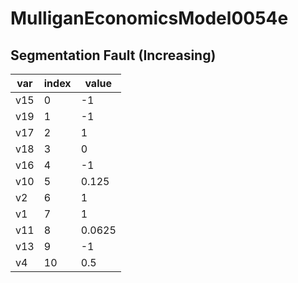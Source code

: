 # MulliganEconomicsModel0054e

## Segmentation Fault (Increasing)

| var  | index | value  |
| ---- | ----- | ------ |
| v15  | 0     | -1     |
| v19  | 1     | -1     |
| v17  | 2     | 1      |
| v18  | 3     | 0      |
| v16  | 4     | -1     |
| v10  | 5     | 0.125  |
| v2   | 6     | 1      |
| v1   | 7     | 1      |
| v11  | 8     | 0.0625 |
| v13  | 9     | -1     |
| v4   | 10    | 0.5    |

